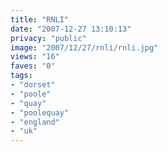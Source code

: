 ```yaml
---
title: "RNLI"
date: "2007-12-27 13:10:13"
privacy: "public"
image: "2007/12/27/rnli/rnli.jpg"
views: "16"
faves: "0"
tags:
- "dorset"
- "poole"
- "quay"
- "poolequay"
- "england"
- "uk"
---
```



